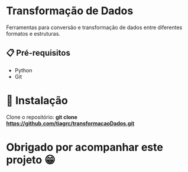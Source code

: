 # Transformação de Dados
Ferramentas para conversão e transformação de dados entre diferentes formatos e estruturas.

## 📋 Pré-requisitos

- Python
- Git

# 🚀 Instalação

Clone o repositório: **git clone https://github.com/tiagrc/transformacaoDados.git**

# Obrigado por acompanhar este projeto 😁
